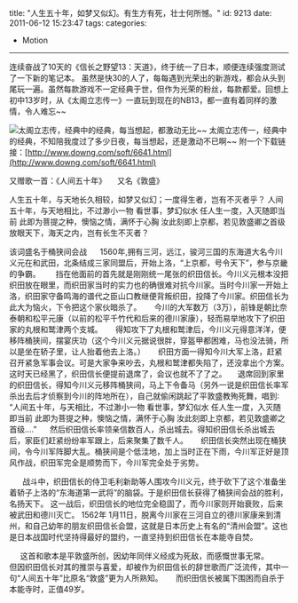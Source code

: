 title: "人生五十年，如梦又似幻。有生方有死，壮士何所憾。"
id: 9213
date: 2011-06-12 15:23:47
tags: 
categories: 
- Motion
---

连续奋战了10天的《信长之野望13：天道》，终于统一了日本，顺便连续强度测试了一下新的笔记本。
虽然是快30的人了，每每遇到光荣出的新游戏，都会从头到尾玩一遍。虽然每款游戏不一定经典于世，但作为光荣的粉丝，每款都爱。回想上初中13岁时，从《太阁立志传一》一直玩到现在的NB13，都一直有着同样的激情，令人难忘~~

![](http://g.crsky.com/uploadfiles/2007-04-13/20070413_105453_126.gif "太阁立志传，经典中的经典，每当想起，都激动无比~~")
太阁立志传一，经典中的经典，不知陪我度过了多少日夜，每当想起，还是激动不已啊~~
附一个下载链接：[http://www.downg.com/soft/6641.html](http://www.downg.com/soft/6641.html)

又赠歌一首：《人间五十年》     又名《敦盛》

人生五十年，与天地长久相较，如梦又似幻；一度得生者，岂有不灭者乎？
人间五十年，与天地相比，不过渺小一物
看世事，梦幻似水
任人生一度，入灭随即当前
此即为菩提之种，懊恼之情，满怀于心胸
汝此刻即上京都，若见敦盛卿之首级
放眼天下，海天之内，岂有长生不灭者？

该词盛名于桶狭间会战
     1560年,拥有三河，远江，骏河三国的东海道大名今川义元在和武田，北条结成三家同盟后，开始上洛，“上京都，号令天下”，参与京畿的争霸。
      挡在他面前的首先就是刚刚统一尾张的织田信长。今川义元根本没把织田放在眼里，而织田家当时的实力也的确很难对抗今川家。当时今川家一开始上洛，织田家守备鸣海的谱代之臣山口教继便背叛织田，投降了今川家。织田信长为此大为恼火，下令把这个家伙暗杀了。
     今川的大军数万（3万），前锋是朝比奈泰朝和松平元康（以前的松平千竹代和后来的德川家康），轻而易举地攻下了织田家的丸根和鹫津两个支城。
     得知攻下了丸根和鹫津后，今川义元得意洋洋，便移阵桶狭间，摆宴庆功（这个今川义元据说很胖，穿盔甲都困难，马也没法骑，所以是坐在轿子里，让人抬着他去上洛。）
     织田方面一得知今川大军上洛，赶紧召开紧急军事会议。可是大家争来吵去，丸根和鹫津都失陷了，还没拿出个方案。这时天已经黑了，织田信长便提前退席了，会议也就不了了之。
    退席回到家里的织田信长，得知今川义元移阵桶狭间，马上下令备马（另外一说是织田信长率军杀出去后才侦察到今川的阵地所在），自己就偷闲跳起了平敦盛教殉死舞，唱到∶
“人间五十年，与天相比，不过渺小一物
看世事，梦幻似水
任人生一度，入灭随即当前
此即为菩提之种，懊恼之情，满怀于心胸
汝此刻即上京都，若见敦盛卿之首级....”
     然后织田信长率领亲信数百人，杀出城去。得知织田信长杀出城去后，家臣们赶紧纷纷率军跟上，后来聚集了数千人。
     织田信长突然出现在桶狭间，令今川军阵脚大乱。桶狭间是个低洼地，加上当时正在下雨，今川军正好是顶风作战，织田军完全是顺势而下，今川军完全处于劣势。

      战斗中，织田信长的侍卫毛利新助等人围攻今川义元，终于砍下了这个准备坐着轿子上洛的“东海道第一武将”的脑袋。于是织田信长获得了桶狭间会战的胜利，名扬天下。
这一战后，织田信长的地位完全稳固了，而今川家则开始衰败，后来被武田和德川灭亡。
1562年 1月11日，脱离今川家在三河自立的德川家康来到清州，和自己幼年的朋友织田信长会盟，这就是日本历史上有名的“清州会盟”。这也是日本战国时代坚持得最好的盟约，一直坚持到织田信长在本能寺自焚。

     这首和歌本是平敦盛所创，因幼年同伴义经成为死敌，而感慨世事无常。
     但因织田信长对其的推崇与喜爱，却被作为织田信长的辞世歌而广泛流传，其中一句“人间五十年”比原名“敦盛”更为人所熟知。
     而织田信长被属下围困而自杀于本能寺时，正值49岁。